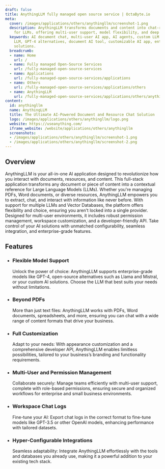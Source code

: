 ```yaml
---
draft: false
title: AnythingLLM fully managed open source service | OctaByte.io
meta:
  cover: /images/applications/others/anythingllm/screenshot-1.png
  description: AnythingLLM transforms documents and content into chat-ready contexts
    for LLMs, offering multi-user support, model flexibility, and deep customization.
  keywords: AI document chat, multi-user AI app, AI agents, custom LLM support, context-based
    LLM, GPT-4 alternatives, document AI tool, customizable AI app, enterprise AI
    solutions.
  breadcrumb:
  - name: Home
    url: /
  - name: Fully managed Open-Source Services
    url: /fully-managed-open-source-services
  - name: Applications
    url: /fully-managed-open-source-services/applications
  - name: Others
    url: /fully-managed-open-source-services/applications/others
  - name: AnythingLLM
    url: /fully-managed-open-source-services/applications/others/anythingllm
content:
  id: anythingllm
  name: AnythingLLM
  title: The Ultimate AI-Powered Document and Resource Chat Solution
  logo: /images/applications/others/anythingllm/logo.png
  website: https://useanything.com/
  iframe_website: /website/applications/others/anythingllm
  screenshots:
  - /images/applications/others/anythingllm/screenshot-1.png
  - /images/applications/others/anythingllm/screenshot-2.png
---
```


## Overview

AnythingLLM is your all-in-one AI application designed to revolutionize how you interact with documents, resources, and content. This full-stack application transforms any document or piece of content into a contextual reference for Large Language Models (LLMs). Whether you're managing PDFs, Word documents, or diverse resources, AnythingLLM empowers you to extract, chat, and interact with information like never before. With support for multiple LLMs and Vector Databases, the platform offers flexibility and choice, ensuring you aren't locked into a single provider. Designed for multi-user environments, it includes robust permission management, workspace customization, and a developer-friendly API. Take control of your AI solutions with unmatched configurability, seamless integration, and enterprise-grade features.

## Features

- ### Flexible Model Support

  Unlock the power of choice: AnythingLLM supports enterprise-grade models like GPT-4, open-source alternatives such as Llama and Mistral, or your custom AI solutions. Choose the LLM that best suits your needs without limitations.

- ### Beyond PDFs

  More than just text files: AnythingLLM works with PDFs, Word documents, spreadsheets, and more, ensuring you can chat with a wide range of content formats that drive your business.

- ### Full Customization

  Adapt to your needs: With appearance customization and a comprehensive developer API, AnythingLLM enables limitless possibilities, tailored to your business’s branding and functionality requirements.

- ### Multi-User and Permission Management

  Collaborate securely: Manage teams efficiently with multi-user support, complete with role-based permissions, ensuring secure and organized workflows for enterprise and small business environments.

- ### Workspace Chat Logs

  Fine-tune your AI: Export chat logs in the correct format to fine-tune models like GPT-3.5 or other OpenAI models, enhancing performance with tailored datasets.

- ### Hyper-Configurable Integrations

  Seamless adaptability: Integrate AnythingLLM effortlessly with the tools and databases you already use, making it a powerful addition to your existing tech stack.